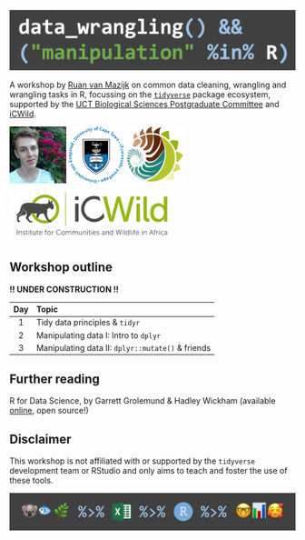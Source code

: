 ![](images/header.png)

A workshop by [Ruan van Mazijk](https://rvanmazijk.github.io) on common data cleaning, wrangling and wrangling tasks in R, focussing on the [`tidyverse`](https://www.tidyverse.org/) package ecosystem, supported by the [UCT Biological Sciences Postgraduate Committee](https://uctbioscipg.wixsite.com/uctbioscipg) and [iCWild](http://www.icwild.uct.ac.za/).

<p>
  <img src="images/face.jpg"         height="100px" />
  <img src="images/logos/UCT.png"    height="100px" />
  <img src="images/logos/BIO.png"    height="100px" />
  <img src="images/logos/iCWild.jpg" height="100px" />
</p>

## Workshop outline

**!! UNDER CONSTRUCTION !!**

| Day | Topic                                             |
|:---:|:--------------------------------------------------|
| 1   | Tidy data principles & `tidyr`                    |
| 2   | Manipulating data I: Intro to `dplyr`             |
| 3   | Manipulating data II: `dplyr::mutate()` & friends |

## Further reading

R for Data Science, by Garrett Grolemund & Hadley Wickham (available [online](https://r4ds.had.co.nz/), open source!)

## Disclaimer

This workshop is not affiliated with or supported by the `tidyverse` development team or RStudio and only aims to teach and foster the use of these tools.

![](images/footer.png)
